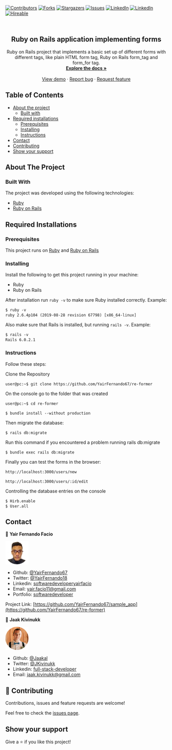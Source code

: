 [![Contributors][contributors-shield]][contributors-url]
[![Forks][forks-shield]][forks-url]
[![Stargazers][stars-shield]][stars-url]
[![Issues][issues-shield]][issues-url]
[![LinkedIn][linkedin-shield2]][linkedin-url2]
[![LinkedIn][linkedin-shield]][linkedin-url]
[![Hireable][hireable]][hireable-url]

<!-- PROJECT LOGO -->
<br />
<p align="center">
 <h2 align="center">Ruby on Rails application implementing forms</h2>

  <p align="center">
    Ruby on Rails project that implements a basic set up of different forms with different tags, like plain HTML form tag, Ruby on Rails form_tag and form_for tag.
    <br />
    <a href="https://github.com/Jaakal/building-with-active-record"><strong>Explore the docs »</strong></a>
    <br />
    <br />
    <a href="https://github.com/Jaakal/building-with-active-record">View demo</a>
    ·
    <a href="https://github.com/Jaakal/building-with-active-record/issues">Report bug</a>
    ·
    <a href="https://github.com/Jaakal/building-with-active-record/issues">Request feature</a>
  </p>

</p>

## Table of Contents
* [About the project](#about-the-project)
  * [Built with](#built-with)
* [Required installations](#Required-Installations)
  * [Prerequisites](#Prerequisites)
  * [Installing](#Installing)
  * [Instructions](#Instructions)
* [Contact](#contact)
* [Contributing](#Contributing)
* [Show your support](#Show-your-support)

## About The Project

### Built With
The project was developed using the following technologies:
- [Ruby](https://www.ruby-lang.org/es/)
- [Ruby on Rails](https://rubyonrails.org/)

## Required Installations

### Prerequisites

This project runs on [Ruby](https://www.ruby-lang.org/en/documentation/installation/) and [Ruby on Rails](http://installrails.com/)

### Installing

<p>Install the following to get this project running in your machine:</p>
 
* Ruby
* Ruby on Rails

After installation run `ruby -v` to make sure Ruby installed correctly. Example:
```
$ ruby -v
ruby 2.6.4p104 (2019-08-28 revision 67798) [x86_64-linux]
```

Also make sure that Rails is installed, but running `rails -v`. 
Example:
```
$ rails -v
Rails 6.0.2.1
```

### Instructions

<p>Follow these steps:</p>

Clone the Repository

```Shell
user@pc:~$ git clone https://github.com/YairFernando67/re-former
```

On the console go to the folder that was created

```Shell
user@pc:~$ cd re-former
```

```
$ bundle install --without production
```

Then migrate the database:

```
$ rails db:migrate
```

Run this command if you encountered a problem running rails db:migrate

```
$ bundle exec rails db:migrate
```


Finally you can test the forms in the browser:

```
http://localhost:3000/users/new
```

```
http://localhost:3000/users/:id/edit
```

Controlling the database entries on the console
```
$ Hirb.enable
$ User.all
```

## Contact

👤 **Yair Fernando Facio**

<a href="https://yairfernando67.github.io/Portfolio/" target="_blank">
    
  ![Screenshot Image](app/assets/images/logo.jpg) 

</a>

- Github: [@YairFernando67](https://github.com/YairFernando67)
- Twitter: [@YairFernando18](https://twitter.com/YairFernando18)
- Linkedin: [softwaredeveloperyairfacio](https://www.linkedin.com/in/softwaredeveloperyairfacio/)
- Email: [yair.facio11@gmail.com](https://mail.google.com/mail/?view=cm&fs=1&tf=1&to=yair.facio11@gmail.com)
- Portfolio: [softwaredeveloper](https://yairfernando67.github.io/Portfolio/)

<p align="center">

  Project Link: [https://github.com/YairFernando67/sample_app](https://github.com/YairFernando67/re-former)

</p>


👤 **Jaak Kivinukk**

<a href="https://github.com/Jaakal" target="_blank">
    
  ![Screenshot Image](app/assets/images/profile.png) 

</a>

- Github: [@Jaakal](https://github.com/Jaakal)
- Twitter: [@JKivinukk](https://twitter.com/JKivinukk)
- Linkedin: [full-stack-developer](https://www.linkedin.com/in/jaak-kivinukk-7098b1153/)
- Email: [jaak.kivinukk@gmail.com](jaak.kivinukk@gmail.com)

## 🤝 Contributing

Contributions, issues and feature requests are welcome!

Feel free to check the [issues page](https://github.com/YairFernando67/re-former/issues).

## Show your support

Give a ⭐️ if you like this project!

<!-- MARKDOWN LINKS & IMAGES -->
[contributors-shield]: https://img.shields.io/github/contributors/YairFernando67/re-former.svg?style=flat-square
[contributors-url]: https://github.com/YairFernando67/re-former/graphs/contributors
[forks-shield]: https://img.shields.io/github/forks/YairFernando67/re-former.svg?style=flat-square
[forks-url]: https://github.com/YairFernando67/re-former/network/members
[stars-shield]: https://img.shields.io/github/stars/YairFernando67/re-former.svg?style=flat-square
[stars-url]: https://github.com/YairFernando67/re-former/stargazers
[issues-shield]: https://img.shields.io/github/issues/YairFernando67/re-former.svg?style=flat-square
[issues-url]: https://github.com/YairFernando67/re-former/issues
[license-shield]: https://img.shields.io/github/license/YairFernando67/re-former.svg?style=flat-square
[license-url]: https://github.com/YairFernando67/re-former/blob/master/LICENSE.txt
[linkedin-shield2]: https://img.shields.io/badge/-LinkedIn-black.svg?style=flat-square&logo=linkedin&colorB=555
[linkedin-url2]: https://www.linkedin.com/in/softwaredeveloperyairfacio/
[linkedin-shield]: https://img.shields.io/badge/-LinkedIn-black.svg?style=flat-square&logo=linkedin&colorB=555
[linkedin-url]: https://www.linkedin.com/in/jaak-kivinukk-7098b1153/
[hireable]: https://cdn.rawgit.com/hiendv/hireable/master/styles/flat/yes.svg
[hireable-url]: https://www.linkedin.com/in/softwaredeveloperyairfacio/